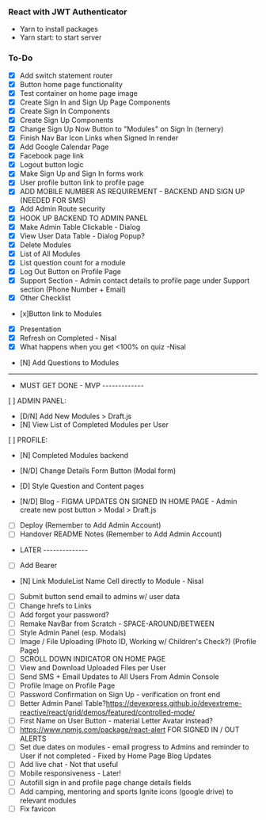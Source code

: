 ### React with JWT Authenticator

* Yarn to install packages
* Yarn start: to start server

### To-Do

* [x] Add switch statement router
* [x] Button home page functionality
* [x] Test container on home page image
* [x] Create Sign In and Sign Up Page Components
* [x] Create Sign In Components
* [x] Create Sign Up Components
* [x] Change Sign Up Now Button to "Modules" on Sign In (ternery)
* [x] Finish Nav Bar Icon Links when Signed In render
* [x] Add Google Calendar Page
* [x] Facebook page link
* [x] Logout button logic
* [x] Make Sign Up and Sign In forms work
* [x] User profile button link to profile page
* [x] ADD MOBILE NUMBER AS REQUIREMENT - BACKEND AND SIGN UP (NEEDED FOR SMS)
* [x] Add Admin Route security 
* [x] HOOK UP BACKEND TO ADMIN PANEL
* [x] Make Admin Table Clickable - Dialog 
* [x] View User Data Table - Dialog Popup?
* [x] Delete Modules
* [x] List of All Modules
* [x] List question count for a module
* [x] Log Out Button on Profile Page
* [x] Support Section - Admin contact details to profile page under Support section (Phone Number + Email)
* [x] Other Checklist 
* [x]Button link to Modules
* [X] Presentation
* [X] Refresh on Completed - Nisal
* [x] What happens when you get <100% on quiz -Nisal
* [N] Add Questions to Modules 


---------------------------------------------------------------


* MUST GET DONE - MVP -------------

[ ] ADMIN PANEL:

* [D/N] Add New Modules > Draft.js
* [N] View List of Completed Modules per User

[ ] PROFILE:
* [N] Completed Modules backend
* [N/D] Change Details Form Button (Modal form)

* [D] Style Question and Content pages
* [N/D] Blog - FIGMA UPDATES ON SIGNED IN HOME PAGE - Admin create new post button > Modal > Draft.js

* [ ] Deploy (Remember to Add Admin Account)
* [ ] Handover README Notes (Remember to Add Admin Account)

* LATER --------------
* [ ] Add Bearer
* [N] Link ModuleList Name Cell directly to Module - Nisal
* [ ] Submit button send email to admins w/ user data
* [ ] Change hrefs to Links
* [ ] Add forgot your password?
* [ ] Remake NavBar from Scratch - SPACE-AROUND/BETWEEN 
* [ ] Style Admin Panel (esp. Modals)
* [ ] Image / File Uploading (Photo ID, Working w/ Children's Check?) (Profile Page)
* [ ] SCROLL DOWN INDICATOR ON HOME PAGE
* [ ] View and Download Uploaded Files per User
* [ ] Send SMS + Email Updates to All Users From Admin Console
* [ ] Profile Image on Profile Page
* [ ] Password Confirmation on Sign Up - verification on front end
* [ ] Better Admin Panel Table?https://devexpress.github.io/devextreme-reactive/react/grid/demos/featured/controlled-mode/
* [ ] First Name on User Button - material Letter Avatar instead?
* [ ] https://www.npmjs.com/package/react-alert FOR SIGNED IN / OUT ALERTS
* [ ] Set due dates on modules - email progress to Admins and reminder to User if not completed - Fixed by Home Page Blog Updates
* [ ] Add live chat - Not that useful
* [ ] Mobile responsiveness - Later!
* [ ] Autofill sign in and profile page change details fields
* [ ] Add camping, mentoring and sports Ignite icons (google drive) to relevant modules
* [ ] Fix favicon